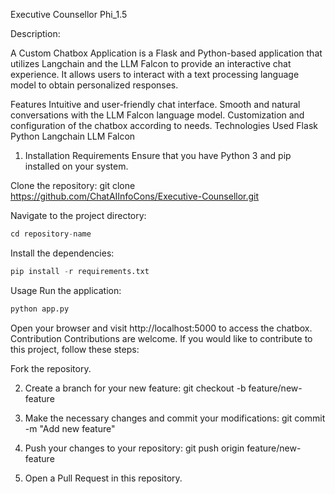 Executive Counsellor
Phi_1.5


Description:<br>

A Custom Chatbox Application is a Flask and Python-based application that utilizes Langchain and the LLM Falcon to provide an interactive chat experience. It allows users to interact with a text processing language model to obtain personalized responses.

Features
Intuitive and user-friendly chat interface.
Smooth and natural conversations with the LLM Falcon language model.
Customization and configuration of the chatbox according to needs.
Technologies Used
Flask
Python
Langchain
LLM Falcon<br>

1. Installation Requirements
Ensure that you have Python 3 and pip installed on your system.

Clone the repository:
git clone https://github.com/ChatAIInfoCons/Executive-Counsellor.git



Navigate to the project directory:


```python
cd repository-name
```

Install the dependencies:

```python
pip install -r requirements.txt
```

Usage
Run the application:
```python
python app.py
```

Open your browser and visit http://localhost:5000 to access the chatbox.
Contribution
Contributions are welcome. If you would like to contribute to this project, follow these steps:

Fork the repository.<br>

2. Create a branch for your new feature: git checkout -b feature/new-feature<br>

3. Make the necessary changes and commit your modifications: git commit -m "Add new feature"<br>

4. Push your changes to your repository: git push origin feature/new-feature<br>

5. Open a Pull Request in this repository.<be>



